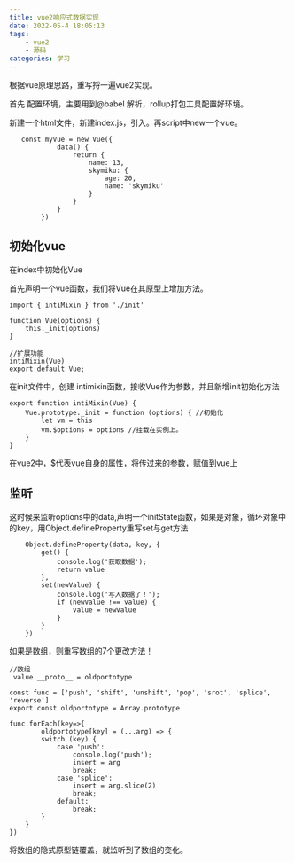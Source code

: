 ```yaml
---
title: vue2响应式数据实现
date: 2022-05-4 18:05:13
tags:
    - vue2
    - 源码
categories: 学习
---
```

根据vue原理思路，重写捋一遍vue2实现。
<!-- more -->
首先 配置环境，主要用到@babel 解析，rollup打包工具配置好环境。

新建一个html文件，新建index.js，引入。再script中new一个vue。


```
   const myVue = new Vue({
            data() {
                return {
                    name: 13,
                    skymiku: {
                        age: 20,
                        name: 'skymiku'
                    }
                }
            }
        })
```

## 初始化vue

在index中初始化Vue

首先声明一个vue函数，我们将Vue在其原型上增加方法。

```
import { intiMixin } from './init'

function Vue(options) {
    this._init(options)
}

//扩展功能
intiMixin(Vue)
export default Vue;

```

在init文件中，创建 intimixin函数，接收Vue作为参数，并且新增init初始化方法

```
export function intiMixin(Vue) {
    Vue.prototype._init = function (options) { //初始化
        let vm = this
        vm.$options = options //挂载在实例上。
    }
}
```
在vue2中，$代表vue自身的属性，将传过来的参数，赋值到vue上

## 监听

这时候来监听options中的data,声明一个initState函数，如果是对象，循环对象中的key，用Object.defineProperty重写set与get方法

```
    Object.defineProperty(data, key, {
        get() {
            console.log('获取数据');
            return value
        },
        set(newValue) {
            console.log('写入数据了！');
            if (newValue !== value) {
                value = newValue
            }
        }
    })
```

如果是数组，则重写数组的7个更改方法！ 

```
//数组
 value.__proto__ = oldportotype

```

```
const func = ['push', 'shift', 'unshift', 'pop', 'srot', 'splice', 'reverse']
export const oldportotype = Array.prototype

func.forEach(key=>{
        oldportotype[key] = (...arg) => {
        switch (key) {
            case 'push':
                console.log('push');
                insert = arg
                break;
            case 'splice':
                insert = arg.slice(2)
                break;
            default:
                break;
        }
    }
})

```

将数组的隐式原型链覆盖，就监听到了数组的变化。